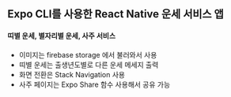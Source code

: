 ## Expo CLI를 사용한 React Native 운세 서비스 앱
#### 띠별 운세, 별자리별 운세, 사주 서비스

- 이미지는 firebase storage 에서 불러와서 사용
- 띠별 운세는 출생년도별로 다른 운세 메세지 출력
- 화면 전환은 Stack Navigation 사용
- 사주 페이지는 Expo Share 함수 사용해서 공유 가능